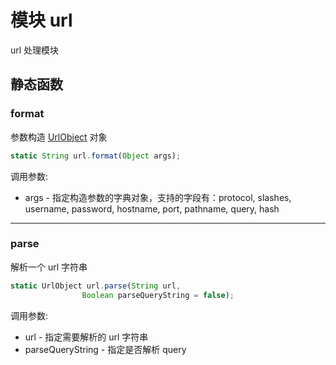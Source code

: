# 模块 url
url 处理模块

## 静态函数
        
### format
参数构造 [UrlObject](../../object/ifs/UrlObject.md) 对象
```JavaScript
static String url.format(Object args);
```

调用参数:
* args - 指定构造参数的字典对象，支持的字段有：protocol, slashes, username, password, hostname, port, pathname, query, hash

--------------------------
### parse
解析一个 url 字符串
```JavaScript
static UrlObject url.parse(String url,
                Boolean parseQueryString = false);
```

调用参数:
* url - 指定需要解析的 url 字符串
* parseQueryString - 指定是否解析 query


